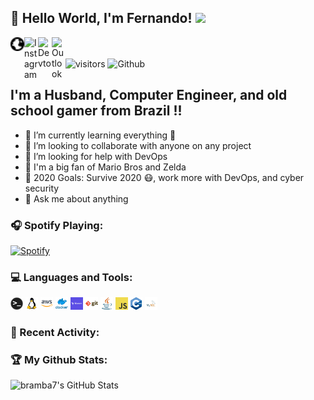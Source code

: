 ## 👋 Hello World, I'm Fernando! <img src="https://github.com/TheDudeThatCode/TheDudeThatCode/blob/master/Assets/Earth.gif" width="24px">



<a target="_blank" href="https://www.fbmello.com/"><img align="left" alt="WebPage" width="22px" src="https://raw.githubusercontent.com/iconic/open-iconic/master/svg/globe.svg" /></a>
<a target="_blank" href="https://www.instagram.com/bramba7/"><img align="left" alt="Instagram" width="22px" src="https://cdn.jsdelivr.net/npm/simple-icons@v3/icons/instagram.svg" /></a>
<a target="_blank" href="https://dev.to/bramba7/"><img align="left" alt="Devto" width="22px" src="https://cdn.jsdelivr.net/npm/simple-icons@v3/icons/dev-dot-to.svg" /></a>
<a target="_blank" href="mailto:bramba@outlook.com"><img align="left" alt="Outlook" width="22px" src="https://cdn.jsdelivr.net/npm/simple-icons@3.11.0/icons/microsoftoutlook.svg"/></a>
</br></br>
![visitors](https://visitor-badge.laobi.icu/badge?page_id=bramba7.bramba7)
![Github](https://img.shields.io/github/followers/bramba7?label=Followers&logo=Github)


## I'm a Husband, Computer Engineer, and old school gamer from Brazil !!

- 🌱 I’m currently learning everything 🤣
- 👯 I’m looking to collaborate with anyone on any project
- 🤔 I’m looking for help with DevOps
- 👾 I'm a big fan of Mario Bros and Zelda
- 🥅 2020 Goals: Survive 2020 😷, work more with DevOps, and cyber security
- 💬 Ask me about anything 



### 🎧 Spotify Playing: 

[![Spotify](https://novatorem-delta-roan.vercel.app/api/spotify)](https://open.spotify.com/user/ec2fad88341944d2a0cd0f75e844cc91)


### 💻 Languages and Tools:

<code><img height="20" src="https://raw.githubusercontent.com/github/explore/80688e429a7d4ef2fca1e82350fe8e3517d3494d/topics/terminal/terminal.png"></code>
<code><img height="20" src="https://raw.githubusercontent.com/github/explore/80688e429a7d4ef2fca1e82350fe8e3517d3494d/topics/linux/linux.png"></code>
<code><img height="20" src="https://raw.githubusercontent.com/github/explore/80688e429a7d4ef2fca1e82350fe8e3517d3494d/topics/aws/aws.png"></code>
<code><img height="20" src="https://raw.githubusercontent.com/github/explore/80688e429a7d4ef2fca1e82350fe8e3517d3494d/topics/docker/docker.png"></code>
<code><img height="20" src="https://raw.githubusercontent.com/github/explore/80688e429a7d4ef2fca1e82350fe8e3517d3494d/topics/terraform/terraform.png"></code>
<code><img height="20" src="https://raw.githubusercontent.com/github/explore/80688e429a7d4ef2fca1e82350fe8e3517d3494d/topics/git/git.png"></code>
<code><img height="20" src="https://raw.githubusercontent.com/github/explore/80688e429a7d4ef2fca1e82350fe8e3517d3494d/topics/java/java.png"></code>
<code><img height="20" src="https://raw.githubusercontent.com/github/explore/80688e429a7d4ef2fca1e82350fe8e3517d3494d/topics/javascript/javascript.png"></code>
<code><img height="20" src="https://raw.githubusercontent.com/github/explore/80688e429a7d4ef2fca1e82350fe8e3517d3494d/topics/cpp/cpp.png"></code>
<code><img height="20" src="https://raw.githubusercontent.com/github/explore/80688e429a7d4ef2fca1e82350fe8e3517d3494d/topics/mysql/mysql.png"></code>



### 📃  Recent Activity:
<!--START_SECTION:activity-->
<!--END_SECTION:activity-->


### 🏆 My Github Stats:

<img align="left" alt="bramba7's GitHub Stats" src="https://github-readme-stats.codestackr.vercel.app/api?username=bramba7&show_icons=true&hide_border=true" />

